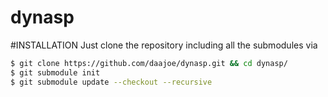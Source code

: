 # dynasp

#INSTALLATION
  Just clone the repository including all the submodules via
  ```bash
  $ git clone https://github.com/daajoe/dynasp.git && cd dynasp/
  $ git submodule init
  $ git submodule update --checkout --recursive
